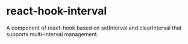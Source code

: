 # react-hook-interval
A component of react-hook based on setInterval and clearInterval that supports multi-interval management.
